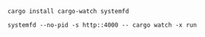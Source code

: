 ```
cargo install cargo-watch systemfd
```

```
systemfd --no-pid -s http::4000 -- cargo watch -x run
```